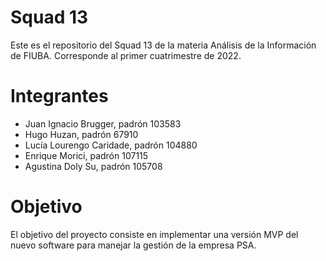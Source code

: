 # Squad 13
Este es el repositorio del Squad 13 de la materia Análisis de la Información de FIUBA. Corresponde al primer cuatrimestre de 2022.

# Integrantes
- Juan Ignacio Brugger, padrón 103583
- Hugo Huzan, padrón 67910
- Lucía Lourengo Caridade, padrón 104880
- Enrique Morici, padrón 107115
- Agustina Doly Su, padrón 105708

# Objetivo
El objetivo del proyecto consiste en implementar una versión MVP del nuevo software para manejar la gestión de la empresa PSA.
